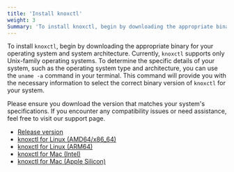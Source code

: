 ```yaml
---
title: 'Install knoxctl'
weight: 3
Summary: 'To install knoxctl, begin by downloading the appropriate binary for your operating system and system architecture.'
---
```


To install `knoxctl`, begin by downloading the appropriate binary for your operating system and system architecture. Currently, `knoxctl` supports only Unix-family operating systems. To determine the specific details of your system, such as the operating system type and architecture, you can use the `uname -a` command in your terminal. This command will provide you with the necessary information to select the correct binary version of `knoxctl` for your system.

Please ensure you download the version that matches your system's specifications. If you encounter any compatibility issues or need assistance, feel free to visit our support page.

- [Release version](/version/latest_version.txt)
- [knoxctl for Linux (AMD64/x86_64)](/binaries/accuknoxcli_0.1.4_linux_amd64.tar.gz)
- [knoxctl for Linux (ARM64)](/binaries/accuknoxcli_0.1.4_linux_arm64.tar.gz)
- [knoxctl for Mac (Intel)](/binaries/accuknoxcli_0.1.4_darwin_amd64.tar.gz)
- [knoxctl for Mac (Apple Silicon)](/binaries/accuknoxcli_0.1.4_darwin_arm64.tar.gz)
